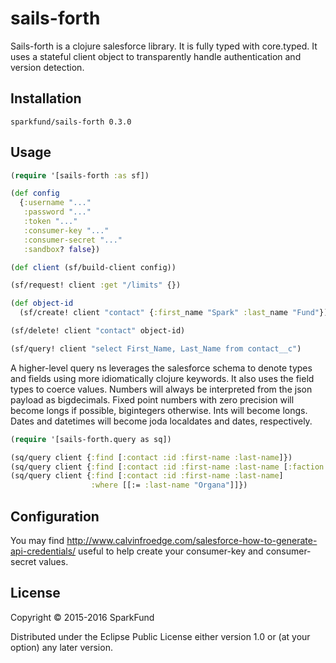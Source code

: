 # sails-forth

Sails-forth is a clojure salesforce library. It is fully typed with core.typed.
It uses a stateful client object to transparently handle authentication and
version detection.

## Installation

`sparkfund/sails-forth 0.3.0`

## Usage

``` clojure
(require '[sails-forth :as sf])

(def config
  {:username "..."
   :password "..."
   :token "..."
   :consumer-key "..."
   :consumer-secret "..."
   :sandbox? false})

(def client (sf/build-client config))

(sf/request! client :get "/limits" {})

(def object-id
  (sf/create! client "contact" {:first_name "Spark" :last_name "Fund"}))

(sf/delete! client "contact" object-id)

(sf/query! client "select First_Name, Last_Name from contact__c")
```

A higher-level query ns leverages the salesforce schema to denote types
and fields using more idiomatically clojure keywords. It also uses the
field types to coerce values. Numbers will always be interpreted from the
json payload as bigdecimals. Fixed point numbers with zero precision will
become longs if possible, bigintegers otherwise. Ints will become longs.
Dates and datetimes will become joda localdates and dates, respectively.

```clojure
(require '[sails-forth.query as sq])

(sq/query client {:find [:contact :id :first-name :last-name]})
(sq/query client {:find [:contact :id :first-name :last-name [:faction :id :name]]})
(sq/query client {:find [:contact :id :first-name :last-name]
                  :where [[:= :last-name "Organa"]]})
```

## Configuration

You may find http://www.calvinfroedge.com/salesforce-how-to-generate-api-credentials/
useful to help create your consumer-key and consumer-secret values.

## License

Copyright © 2015-2016 SparkFund

Distributed under the Eclipse Public License either version 1.0 or (at
your option) any later version.
